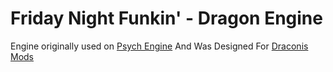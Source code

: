# Friday Night Funkin' - Dragon Engine
Engine originally used on [Psych Engine](https://github.com/ShadowMario/FNF-PsychEngine/) And Was Designed For [Draconis Mods](https://gamebanana.com/mods/540921)

